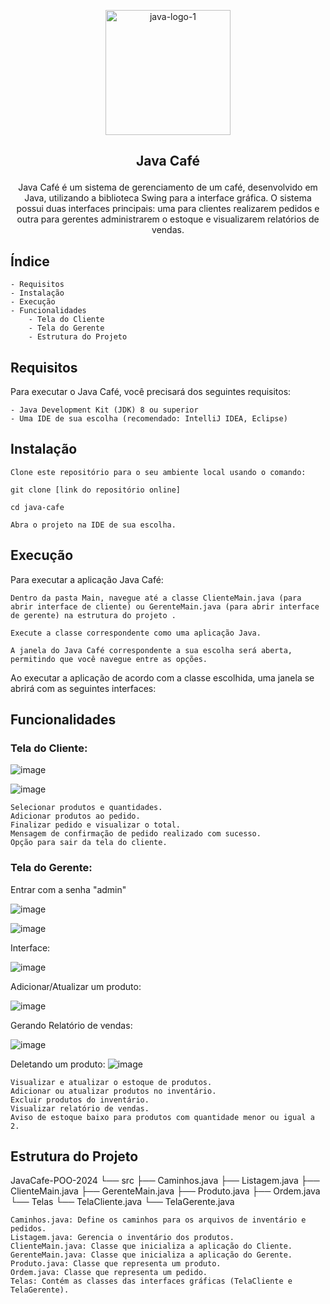<p align="center"><img src="https://github.com/lucas-moro/JavaCafe-POO-2024/assets/88462534/bcd5e6ec-54e6-4508-88e7-7026c1f5573f" alt="java-logo-1" width="200"></p>

<h2><p align="center">Java Café</p></h2>

<p align="center">Java Café é um sistema de gerenciamento de um café, desenvolvido em Java, utilizando a biblioteca Swing para a interface gráfica. O sistema possui duas interfaces principais: uma para clientes realizarem pedidos e outra para gerentes administrarem o estoque e visualizarem relatórios de vendas.</p>

<h2>Índice</h2>

	- Requisitos
	- Instalação
	- Execução
	- Funcionalidades
    	- Tela do Cliente
    	- Tela do Gerente
    	- Estrutura do Projeto

<h2>Requisitos</h2>

Para executar o Java Café, você precisará dos seguintes requisitos:

	- Java Development Kit (JDK) 8 ou superior
	- Uma IDE de sua escolha (recomendado: IntelliJ IDEA, Eclipse)

<h2>Instalação</h2>

	Clone este repositório para o seu ambiente local usando o comando:

	git clone [link do repositório online]
 
	cd java-cafe

	Abra o projeto na IDE de sua escolha.

<h2>Execução</h2>

Para executar a aplicação Java Café:

	Dentro da pasta Main, navegue até a classe ClienteMain.java (para abrir interface de cliente) ou GerenteMain.java (para abrir interface de gerente) na estrutura do projeto .

	Execute a classe correspondente como uma aplicação Java.

	A janela do Java Café correspondente a sua escolha será aberta, permitindo que você navegue entre as opções.

 Ao executar a aplicação de acordo com a classe escolhida, uma janela se abrirá com as seguintes interfaces:

<h2>Funcionalidades</h2>
<h3>Tela do Cliente:</h3>

![image](https://github.com/lucas-moro/JavaCafe-POO-2024/assets/88462534/037da0fe-ec0e-480b-aae6-50e8248e1e4c)

![image](https://github.com/lucas-moro/JavaCafe-POO-2024/assets/88462534/6da9c2c3-2f7d-490d-8bb3-43b2338a24b7)


	Selecionar produtos e quantidades.
	Adicionar produtos ao pedido.
	Finalizar pedido e visualizar o total.
	Mensagem de confirmação de pedido realizado com sucesso.
	Opção para sair da tela do cliente.

<h3>Tela do Gerente:</h3>

<p>Entrar com a senha "admin"</p>

![image](https://github.com/lucas-moro/JavaCafe-POO-2024/assets/88462534/eb75d091-c053-4770-b389-ac63356e6731)

![image](https://github.com/lucas-moro/JavaCafe-POO-2024/assets/88462534/8b7eb1b0-c65d-4eb7-a986-3abf7fc56dab)

 <p>Interface:</p>
 
![image](https://github.com/lucas-moro/JavaCafe-POO-2024/assets/88462534/8de60462-bf9b-4b64-b77d-19ead24113c8)

<p>Adicionar/Atualizar um produto:</p>

![image](https://github.com/lucas-moro/JavaCafe-POO-2024/assets/88462534/30eb73c7-08b7-480d-9029-60194a301c2a)


Gerando Relatório de vendas:

![image](https://github.com/lucas-moro/JavaCafe-POO-2024/assets/88462534/b11d2b87-db9e-4666-8312-886effe915db)


Deletando um produto:
![image](https://github.com/lucas-moro/JavaCafe-POO-2024/assets/88462534/aeb218b3-ebd1-4a20-85f4-bf0ca0841b9c)

	Visualizar e atualizar o estoque de produtos.
	Adicionar ou atualizar produtos no inventário.
	Excluir produtos do inventário.
	Visualizar relatório de vendas.
	Aviso de estoque baixo para produtos com quantidade menor ou igual a 2.

<h2>Estrutura do Projeto</h2>

JavaCafe-POO-2024
└── src
	├── Caminhos.java
	├── Listagem.java
	├── ClienteMain.java
	├── GerenteMain.java
	├── Produto.java
	├── Ordem.java
	└── Telas
    		└── TelaCliente.java
    		└── TelaGerente.java

	Caminhos.java: Define os caminhos para os arquivos de inventário e pedidos.
	Listagem.java: Gerencia o inventário dos produtos.
	ClienteMain.java: Classe que inicializa a aplicação do Cliente.
	GerenteMain.java: Classe que inicializa a aplicação do Gerente.
	Produto.java: Classe que representa um produto.
	Ordem.java: Classe que representa um pedido.
	Telas: Contém as classes das interfaces gráficas (TelaCliente e TelaGerente).
